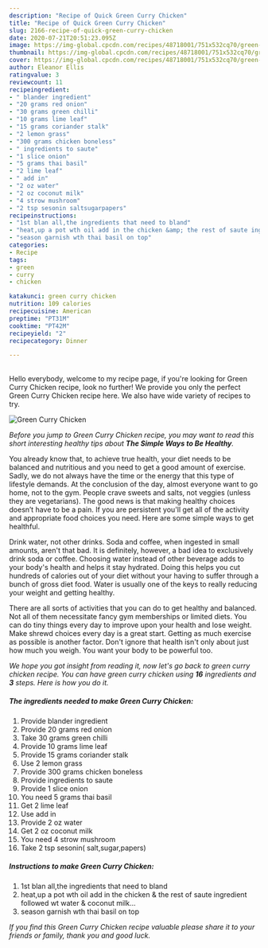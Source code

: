 ```yaml
---
description: "Recipe of Quick Green Curry Chicken"
title: "Recipe of Quick Green Curry Chicken"
slug: 2166-recipe-of-quick-green-curry-chicken
date: 2020-07-21T20:51:23.095Z
image: https://img-global.cpcdn.com/recipes/48718001/751x532cq70/green-curry-chicken-recipe-main-photo.jpg
thumbnail: https://img-global.cpcdn.com/recipes/48718001/751x532cq70/green-curry-chicken-recipe-main-photo.jpg
cover: https://img-global.cpcdn.com/recipes/48718001/751x532cq70/green-curry-chicken-recipe-main-photo.jpg
author: Eleanor Ellis
ratingvalue: 3
reviewcount: 11
recipeingredient:
- " blander ingredient"
- "20 grams red onion"
- "30 grams green chilli"
- "10 grams lime leaf"
- "15 grams coriander stalk"
- "2 lemon grass"
- "300 grams chicken boneless"
- " ingredients to saute"
- "1 slice onion"
- "5 grams thai basil"
- "2 lime leaf"
- " add in"
- "2 oz water"
- "2 oz coconut milk"
- "4 strow mushroom"
- "2 tsp sesonin saltsugarpapers"
recipeinstructions:
- "1st blan all,the ingredients that need to bland"
- "heat,up a pot wth oil add in the chicken &amp; the rest of saute ingredient followed wt water &amp; coconut milk..."
- "season garnish wth thai basil on top"
categories:
- Recipe
tags:
- green
- curry
- chicken

katakunci: green curry chicken 
nutrition: 109 calories
recipecuisine: American
preptime: "PT31M"
cooktime: "PT42M"
recipeyield: "2"
recipecategory: Dinner

---
```

<br>
Hello everybody, welcome to my recipe page, if you're looking for Green Curry Chicken recipe, look no further! We provide you only the perfect Green Curry Chicken recipe here. We also have wide variety of recipes to try.
<br>


![Green Curry Chicken](https://img-global.cpcdn.com/recipes/48718001/751x532cq70/green-curry-chicken-recipe-main-photo.jpg)

<i>Before you jump to Green Curry Chicken recipe, you may want to read this short interesting healthy tips about <strong>The Simple Ways to Be Healthy</strong>.</i>

You already know that, to achieve true health, your diet needs to be balanced and nutritious and you need to get a good amount of exercise. Sadly, we do not always have the time or the energy that this type of lifestyle demands. At the conclusion of the day, almost everyone want to go home, not to the gym. People crave sweets and salts, not veggies (unless they are vegetarians). The good news is that making healthy choices doesn’t have to be a pain. If you are persistent you'll get all of the activity and appropriate food choices you need. Here are some simple ways to get healthful.

Drink water, not other drinks. Soda and coffee, when ingested in small amounts, aren't that bad. It is definitely, however, a bad idea to exclusively drink soda or coffee. Choosing water instead of other beverage adds to your body's health and helps it stay hydrated. Doing this helps you cut hundreds of calories out of your diet without your having to suffer through a bunch of gross diet food. Water is usually one of the keys to really reducing your weight and getting healthy.

There are all sorts of activities that you can do to get healthy and balanced. Not all of them necessitate fancy gym memberships or limited diets. You can do tiny things every day to improve upon your health and lose weight. Make shrewd choices every day is a great start. Getting as much exercise as possible is another factor. Don't ignore that health isn't only about just how much you weigh. You want your body to be powerful too. 


<i>We hope you got insight from reading it, now let's go back to green curry chicken recipe. You can have green curry chicken using <strong>16</strong> ingredients and <strong>3</strong> steps. Here is how you do it.
</i>

##### The ingredients needed to make Green Curry Chicken:

1. Provide  blander ingredient
1. Provide 20 grams red onion
1. Take 30 grams green chilli
1. Provide 10 grams lime leaf
1. Provide 15 grams coriander stalk
1. Use 2 lemon grass
1. Provide 300 grams chicken boneless
1. Provide  ingredients to saute
1. Provide 1 slice onion
1. You need 5 grams thai basil
1. Get 2 lime leaf
1. Use  add in
1. Provide 2 oz water
1. Get 2 oz coconut milk
1. You need 4 strow mushroom
1. Take 2 tsp sesonin( salt,sugar,papers)


##### Instructions to make Green Curry Chicken:

1. 1st blan all,the ingredients that need to bland
1. heat,up a pot wth oil add in the chicken &amp; the rest of saute ingredient followed wt water &amp; coconut milk...
1. season garnish wth thai basil on top


<i>If you find this Green Curry Chicken recipe valuable please share it to your friends or family, thank you and good luck.</i>
